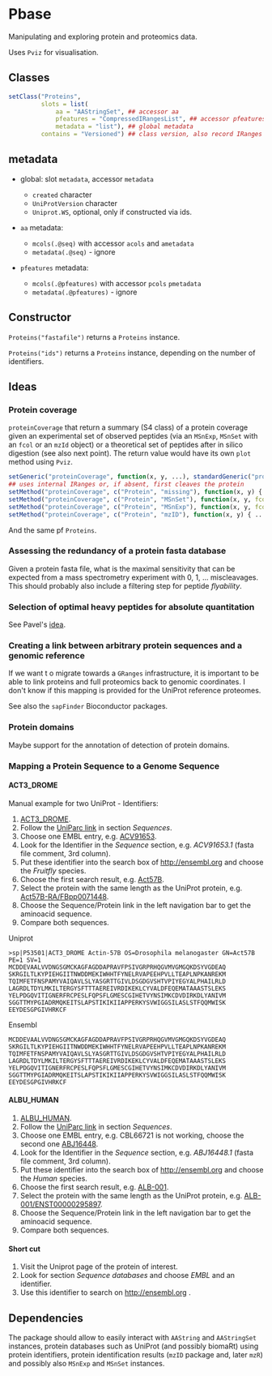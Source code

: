 Pbase
=====

Manipulating and exploring protein and proteomics data.

Uses `Pviz` for visualisation.

## Classes

```r
setClass("Proteins",
         slots = list(
             aa = "AAStringSet", ## accessor aa 
             pfeatures = "CompressedIRangesList", ## accessor pfeatures
             metadata = "list"), ## global metadata
         contains = "Versioned") ## class version, also record IRanges classes
```

## metadata

- global: slot `metadata`, accessor `metadata`
  - `created` character
  - `UniProtVersion` character
  - `Uniprot.WS`, optional, only if constructed via ids.


- `aa` metadata:
  - `mcols(.@seq)` with accessor `acols` and `ametadata`
  - `metadata(.@seq)` - ignore

- `pfeatures` metadata:
  - `mcols(.@pfeatures)` with accessor `pcols` `pmetadata`
  - `metadata(.@pfeatures)` - ignore

## Constructor

`Proteins("fastafile")` returns a `Proteins` instance.

`Proteins("ids")` returns a `Proteins` instance, depending on the number of identifiers.


## Ideas

### Protein coverage

`proteinCoverage` that return a summary (S4 class) of a protein
coverage given an experimental set of observed peptides (via an
`MSnExp`, `MSnSet` with an `fcol` or an `mzId` object) or a
theoretical set of peptides after in silico digestion (see also next
point). The return value would have its own `plot` method using
`Pviz`.

```r
setGeneric("proteinCoverage", function(x, y, ...), standardGeneric("proteinCoverage"))
## uses internal IRanges or, if absent, first cleaves the protein 
setMethod("proteinCoverage", c("Protein", "missing"), function(x, y) { ... } ) 
setMethod("proteinCoverage", c("Protein", "MSnSet"), function(x, y, fcol = "pepseq") { ... } )
setMethod("proteinCoverage", c("Protein", "MSnExp"), function(x, y, fcol = "pepseq") { ... } )
setMethod("proteinCoverage", c("Protein", "mzID"), function(x, y) { ... } )
```

And the same pf `Proteins`.

### Assessing the redundancy of a protein fasta database

Given a protein fasta file, what is the maximal sensitivity that can
be expected from a mass spectrometry experiment with 0, 1,
... miscleavages. This should probably also include a filtering step
for peptide *flyability*.

### Selection of optimal heavy peptides for absolute quantitation

See Pavel's [idea](https://github.com/sgibb/cleaver/issues/5).

### Creating a link between arbitrary protein sequences and a genomic reference

If we want t o migrate towards a `GRanges` infrastructure, it is
important to be able to link proteins and full proteomics back to
genomic coordinates. I don't know if this mapping is provided for the
UniProt reference proteomes.

See also the `sapFinder` Bioconductor packages.

### Protein domains

Maybe support for the annotation of detection of protein domains.

### Mapping a Protein Sequence to a Genome Sequence

#### ACT3_DROME

Manual example for two UniProt - Identifiers:

1. [ACT3_DROME](http://www.uniprot.org/uniprot/P53501).
2. Follow the [UniParc link](http://www.uniprot.org/uniparc/UPI0000000EDE) in section *Sequences*.
3. Choose one EMBL entry, e.g. [ACV91653](http://www.ebi.ac.uk/ena/data/view/ACV91653).
4. Look for the Identifier in the *Sequence* section, e.g. *ACV91653.1* (fasta file comment, 3rd column).
5. Put these identifier into the search box of http://ensembl.org and choose the *Fruitfly* species.
6. Choose the first search result, e.g. [Act57B](http://www.ensembl.org/Drosophila_melanogaster/Gene/Summary?g=FBgn0000044&db=core).
7. Select the protein with the same length as the UniProt protein, e.g. [Act57B-RA/FBpp0071448](http://www.ensembl.org/Drosophila_melanogaster/Transcript/ProteinSummary?db=core;g=FBgn0000044;r=2R:16831533-16833945;t=FBtr0071519).
8. Choose the Sequence/Protein link in the left navigation bar to get the aminoacid sequence.
9. Compare both sequences.

Uniprot
```
>sp|P53501|ACT3_DROME Actin-57B OS=Drosophila melanogaster GN=Act57B PE=1 SV=1
MCDDEVAALVVDNGSGMCKAGFAGDDAPRAVFPSIVGRPRHQGVMVGMGQKDSYVGDEAQ
SKRGILTLKYPIEHGIITNWDDMEKIWHHTFYNELRVAPEEHPVLLTEAPLNPKANREKM
TQIMFETFNSPAMYVAIQAVLSLYASGRTTGIVLDSGDGVSHTVPIYEGYALPHAILRLD
LAGRDLTDYLMKILTERGYSFTTTAEREIVRDIKEKLCYVALDFEQEMATAAASTSLEKS
YELPDGQVITIGNERFRCPESLFQPSFLGMESCGIHETVYNSIMKCDVDIRKDLYANIVM
SGGTTMYPGIADRMQKEITSLAPSTIKIKIIAPPERKYSVWIGGSILASLSTFQQMWISK
EEYDESGPGIVHRKCF
```

Ensembl
```
MCDDEVAALVVDNGSGMCKAGFAGDDAPRAVFPSIVGRPRHQGVMVGMGQKDSYVGDEAQ
SKRGILTLKYPIEHGIITNWDDMEKIWHHTFYNELRVAPEEHPVLLTEAPLNPKANREKM
TQIMFETFNSPAMYVAIQAVLSLYASGRTTGIVLDSGDGVSHTVPIYEGYALPHAILRLD
LAGRDLTDYLMKILTERGYSFTTTAEREIVRDIKEKLCYVALDFEQEMATAAASTSLEKS
YELPDGQVITIGNERFRCPESLFQPSFLGMESCGIHETVYNSIMKCDVDIRKDLYANIVM
SGGTTMYPGIADRMQKEITSLAPSTIKIKIIAPPERKYSVWIGGSILASLSTFQQMWISK
EEYDESGPGIVHRKCF
```

#### ALBU_HUMAN

1. [ALBU_HUMAN](http://www.uniprot.org/uniprot/P02768).
2. Follow the [UniParc link](http://www.uniprot.org/uniparc/?query=uniprot:P02768&direct=yes) in section *Sequences*.
3. Choose one EMBL entry, e.g. CBL66721 is not working, choose the second one [ABJ16448](http://www.ebi.ac.uk/ena/data/view/ABJ16448).
4. Look for the Identifier in the *Sequence* section, e.g. *ABJ16448.1* (fasta file comment, 3rd column).
5. Put these identifier into the search box of http://ensembl.org and choose the *Human* species.
6. Choose the first search result, e.g. [ALB-001](http://www.ensembl.org/Homo_sapiens/Transcript/Summary?t=ENST00000295897&db=core).
7. Select the protein with the same length as the UniProt protein, e.g. [ALB-001/ENST00000295897](http://www.ensembl.org/Homo_sapiens/Transcript/ProteinSummary?db=core;g=ENSG00000163631;r=4:74269956-74287129;t=ENST00000295897).
8. Choose the Sequence/Protein link in the left navigation bar to get the aminoacid sequence.
9. Compare both sequences.

#### Short cut

1. Visit the Uniprot page of the protein of interest.
2. Look for section *Sequence databases* and choose *EMBL* and an identifier.
3. Use this identifier to search on http://ensembl.org .

## Dependencies

The package should allow to easily interact with `AAString` and
`AAStringSet` instances, protein databases such as UniProt (and
possibly biomaRt) using protein identifiers, protein identification
results (`mzID` package and, later `mzR`) and possibly also `MSnExp`
and `MSnSet` instances.

